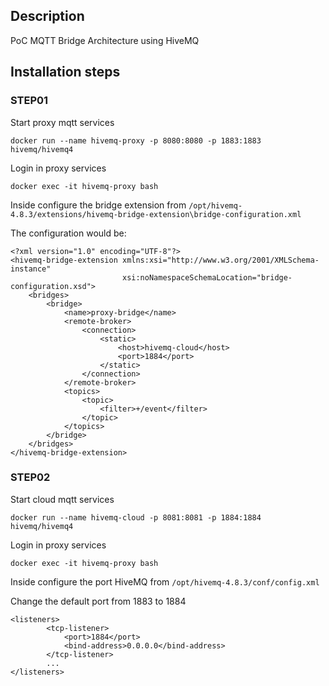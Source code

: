 ## Description
PoC MQTT Bridge Architecture using HiveMQ

## Installation steps

### STEP01

Start proxy mqtt services
```
docker run --name hivemq-proxy -p 8080:8080 -p 1883:1883 hivemq/hivemq4
```

Login in proxy services
```
docker exec -it hivemq-proxy bash
```

Inside configure the bridge extension from `/opt/hivemq-4.8.3/extensions/hivemq-bridge-extension\bridge-configuration.xml`

The configuration would be:
```
<?xml version="1.0" encoding="UTF-8"?>
<hivemq-bridge-extension xmlns:xsi="http://www.w3.org/2001/XMLSchema-instance"
                         xsi:noNamespaceSchemaLocation="bridge-configuration.xsd">
    <bridges>
        <bridge>
            <name>proxy-bridge</name>
            <remote-broker>
                <connection>
                    <static>
                        <host>hivemq-cloud</host>
                        <port>1884</port>
                    </static>
                </connection>
            </remote-broker>
            <topics>
                <topic>
                    <filter>+/event</filter>
                </topic>
            </topics>
        </bridge>
    </bridges>
</hivemq-bridge-extension>
```

### STEP02

Start cloud mqtt services
```
docker run --name hivemq-cloud -p 8081:8081 -p 1884:1884 hivemq/hivemq4
```

Login in proxy services
```
docker exec -it hivemq-proxy bash
```

Inside configure the port HiveMQ from `/opt/hivemq-4.8.3/conf/config.xml`

Change the default port from 1883 to 1884
```
<listeners>
        <tcp-listener>
            <port>1884</port>
            <bind-address>0.0.0.0</bind-address>
        </tcp-listener>
        ...
</listeners>
```
